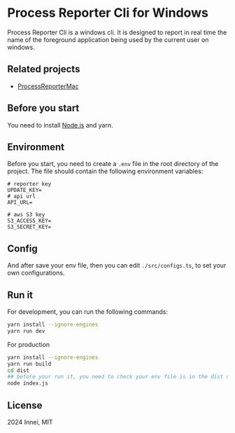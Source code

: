 # Process Reporter Cli for Windows

Process Reporter Cli is a windows cli. It is designed to report in real time the name of the foreground application being used by the current user on windows.

## Related projects

- [ProcessReporterMac](https://github.com/mx-space/ProcessReporterMac)

## Before you start

You need to install [Node.js](https://nodejs.org/en/) and yarn.

## Environment

Before you start, you need to create a `.env` file in the root directory of the project. The file should contain the following environment variables:

```env
# reporter key
UPDATE_KEY=
# api url
API_URL=

# aws S3 key
S3_ACCESS_KEY=
S3_SECRET_KEY=
```

## Config

And after save your env file, then you can edit `./src/configs.ts`, to set your own configurations.

## Run it

For development, you can run the following commands:

```bash
yarn install --ignore-engines
yarn run dev
```

For production

```bash
yarn install --ignore-engines
yarn run build
cd dist
## before your run it, you need to check your env file is in the dist directory
node index.js
```

## License

2024 Innei, MIT
